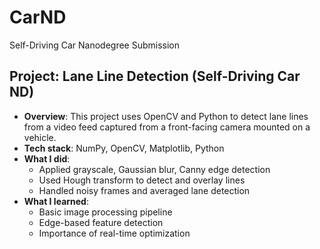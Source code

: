# CarND
Self-Driving Car Nanodegree Submission

## Project: Lane Line Detection (Self-Driving Car ND)

- **Overview**: This project uses OpenCV and Python to detect lane lines from a video feed captured from a front-facing camera mounted on a vehicle.
- **Tech stack**: NumPy, OpenCV, Matplotlib, Python
- **What I did**:
  - Applied grayscale, Gaussian blur, Canny edge detection
  - Used Hough transform to detect and overlay lines
  - Handled noisy frames and averaged lane detection
- **What I learned**:
  - Basic image processing pipeline
  - Edge-based feature detection
  - Importance of real-time optimization
